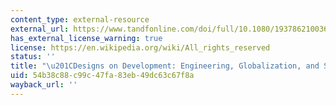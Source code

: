 ```yaml
---
content_type: external-resource
external_url: https://www.tandfonline.com/doi/full/10.1080/19378621003604748
has_external_license_warning: true
license: https://en.wikipedia.org/wiki/All_rights_reserved
status: ''
title: "\u201CDesigns on Development: Engineering, Globalization, and Social Justice.\u201D"
uid: 54b38c88-c99c-47fa-83eb-49dc63c67f8a
wayback_url: ''
---
```

